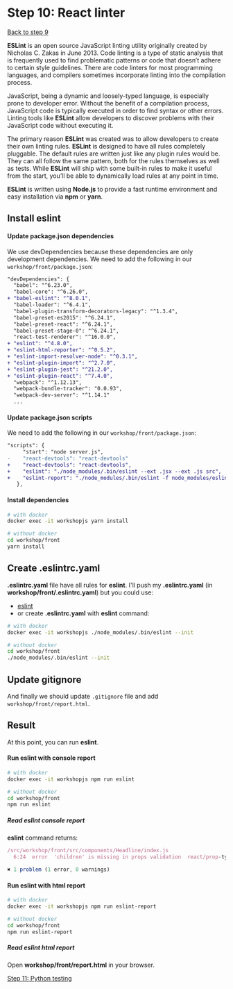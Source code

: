 # Step 10: React linter

[Back to step 9](https://gitlab.com/FedeG/django-react-workshop/tree/step9_python_linter)

**ESLint** is an open source JavaScript linting utility originally created by Nicholas C. Zakas in June 2013. Code linting is a type of static analysis that is frequently used to find problematic patterns or code that doesn’t adhere to certain style guidelines. There are code linters for most programming languages, and compilers sometimes incorporate linting into the compilation process.

JavaScript, being a dynamic and loosely-typed language, is especially prone to developer error. Without the benefit of a compilation process, JavaScript code is typically executed in order to find syntax or other errors. Linting tools like **ESLint** allow developers to discover problems with their JavaScript code without executing it.

The primary reason **ESLint** was created was to allow developers to create their own linting rules. **ESLint** is designed to have all rules completely pluggable. The default rules are written just like any plugin rules would be. They can all follow the same pattern, both for the rules themselves as well as tests. While **ESLint** will ship with some built-in rules to make it useful from the start, you’ll be able to dynamically load rules at any point in time.

**ESLint** is written using **Node.js** to provide a fast runtime environment and easy installation via **npm** or **yarn**.

## Install eslint

#### Update package.json dependencies
We use devDependencies because these dependencies are only development dependencies.
We need to add the following in our `workshop/front/package.json`:
```diff
"devDependencies": {
  "babel": "^6.23.0",
  "babel-core": "^6.26.0",
+ "babel-eslint": "^8.0.1",
  "babel-loader": "^6.4.1",
  "babel-plugin-transform-decorators-legacy": "^1.3.4",
  "babel-preset-es2015": "^6.24.1",
  "babel-preset-react": "^6.24.1",
  "babel-preset-stage-0": "^6.24.1",
  "react-test-renderer": "^16.0.0",
+ "eslint": "^4.8.0",
+ "eslint-html-reporter": "^0.5.2",
+ "eslint-import-resolver-node": "^0.3.1",
+ "eslint-plugin-import": "^2.7.0",
+ "eslint-plugin-jest": "^21.2.0",
+ "eslint-plugin-react": "^7.4.0",
  "webpack": "^1.12.13",
  "webpack-bundle-tracker": "0.0.93",
  "webpack-dev-server": "^1.14.1"
  ...
```

#### Update package.json scripts
We need to add the following in our `workshop/front/package.json`:
```diff
"scripts": {
     "start": "node server.js",
-    "react-devtools": "react-devtools"
+    "react-devtools": "react-devtools",
+    "eslint": "./node_modules/.bin/eslint --ext .jsx --ext .js src",
+    "eslint-report": "./node_modules/.bin/eslint -f node_modules/eslint-html-reporter/reporter.js -o report.html --ext .jsx --ext .js src || true"
   },
```

#### Install dependencies
```bash
# with docker
docker exec -it workshopjs yarn install

# without docker
cd workshop/front
yarn install
```

## Create .eslintrc.yaml
**.eslintrc.yaml** file have all rules for **eslint**.
I'll push my **.eslintrc.yaml** (in **workshop/front/.eslintrc.yaml**) but you could use:
- [eslint](http://rapilabs.github.io/eslintrc-generator/)
- or create **.eslintrc.yaml** with **eslint** command:
```bash
# with docker
docker exec -it workshopjs ./node_modules/.bin/eslint --init

# without docker
cd workshop/front
./node_modules/.bin/eslint --init
```

## Update gitignore
And finally we should update `.gitignore` file and add `workshop/front/report.html`.

## Result
At this point, you can run **eslint**.

#### Run eslint with console report
```bash
# with docker
docker exec -it workshopjs npm run eslint

# without docker
cd workshop/front
npm run eslint
```

##### Read eslint console report
**eslint** command returns:
```javascript
/src/workshop/front/src/components/Headline/index.js
  6:24  error  'children' is missing in props validation  react/prop-types

✖ 1 problem (1 error, 0 warnings)
```

#### Run eslint with html report
```bash
# with docker
docker exec -it workshopjs npm run eslint-report

# without docker
cd workshop/front
npm run eslint-report
```

##### Read eslint html report
Open **workshop/front/report.html** in your browser.

[Step 11: Python testing](https://github.com/mbrochh/django-reactjs-boilerplate/tree/step11_python_testing)
